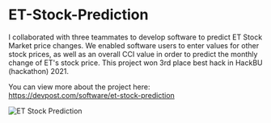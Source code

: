 # ET-Stock-Prediction

I collaborated with three teammates to develop software to predict ET Stock Market price changes. 
We enabled software users to enter values for other stock prices, 
as well as an overall CCI value in order to predict the monthly change of ET's stock price. 
This project won 3rd place best hack in HackBU (hackathon) 2021.

You can view more about the project here:
https://devpost.com/software/et-stock-prediction

![ET Stock Prediction](https://github.com/user-attachments/assets/33418215-3e5a-455f-9d4f-fcf5ba4fc443)
